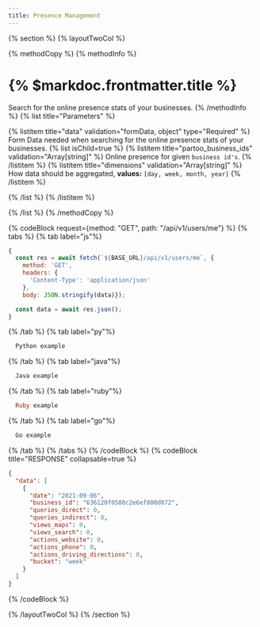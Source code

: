 ```yaml
---
title: Presence Management
---
```

{% section %}
{% layoutTwoCol %}

{% methodCopy %}
{% methodInfo %}
  # {% $markdoc.frontmatter.title %}
  Search for the online presence stats of your businesses.
{% /methodInfo %}
{% list title="Parameters" %}

  {% listitem title="data" validation="formData, object" type="Required" %}
  Form Data needed when searching for the online presence stats of your businesses.
  {% list isChild=true %}
  {% listitem title="partoo_business_ids" validation="Array[string]" %}
  Online presence for given `business id's`.
  {% /listitem %}
  {% listitem title="dimensions" validation="Array[string]" %}
  How data should be aggregated, **values:** `[day, week, month, year]`
  {% /listitem %}

  {% /list %}
  {% /listitem %}


{% /list %}
{% /methodCopy %}

{% codeBlock request={method: "GET", path: "/api/v1/users/me"} %}
{% tabs %}
  {% tab label="js"%}
  ```js
  {
    const res = await fetch(`${BASE_URL}/api/v1/users/me`, {
      method: 'GET',
      headers: {
        'Content-Type': 'application/json'
      },
      body: JSON.stringify(data)});

    const data = await res.json();
  }
  ```
  {% /tab %}
  {% tab label="py"%}
  ```py
    Python example
  ```
  {% /tab %}
  {% tab label="java"%}
  ```java
    Java example
  ```
  {% /tab %}
  {% tab label="ruby"%}
  ```ruby
    Ruby example
  ```
  {% /tab %}
  {% tab label="go"%}
  ```go
    Go example
  ```
  {% /tab %}
{% /tabs %}
{% /codeBlock %}
{% codeBlock title="RESPONSE" collapsable=true %}
  ```json
  {
    "data": [
      {
        "date": "2021-09-06",
        "business_id": "636120f0588c2e6ef800d072",
        "queries_direct": 0,
        "queries_indirect": 0,
        "views_maps": 0,
        "views_search": 0,
        "actions_website": 0,
        "actions_phone": 0,
        "actions_driving_directions": 0,
        "bucket": "week"
      }
    ]
  }
  ```
{% /codeBlock %}

{% /layoutTwoCol %}
{% /section %}
